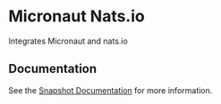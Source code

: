 # Micronaut Nats.io

Integrates Micronaut and nats.io

## Documentation

See the [Snapshot Documentation](https://grimmjo.github.io/micronaut-nats/snapshot/guide/index.html) for more information.
